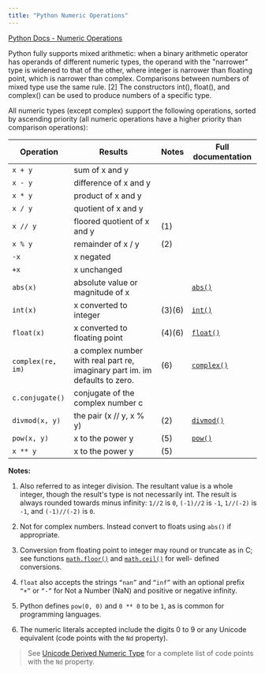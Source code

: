 ```yaml
---
title: "Python Numeric Operations"
---
```


[Python Docs - Numeric Operations](https://docs.python.org/3/library/stdtypes.html#numeric-types-int-float-complex)

Python fully supports mixed arithmetic: when a binary arithmetic operator has operands of different numeric types, the operand with the "narrower" type is widened to that of the other, where integer is narrower than floating point, which is narrower than complex. Comparisons between numbers of mixed type use the same rule. [2] The constructors int(), float(), and complex() can be used to produce numbers of a specific type.

All numeric types (except complex) support the following operations, sorted by ascending priority (all numeric operations have a higher priority than comparison operations):

Operation | Results | Notes | Full documentation  
----------------- | --------------------------------------------------------------------------- | ------ | -----------------------------------------------------------------------  
`x + y` | sum of x and y | |  
`x - y` | difference of x and y | |  
`x * y` | product of x and y | |  
`x / y` | quotient of x and y | |  
`x // y` | floored quotient of x and y | (1) |  
`x % y` | remainder of x / y | (2)  
`-x` | x negated | |  
`+x` | x unchanged | |  
`abs(x)` | absolute value or magnitude of x | | [`abs()`](https://docs.python.org/3/library/functions.html#abs)  
`int(x)` | x converted to integer | (3)(6) | [`int()`](https://docs.python.org/3/library/functions.html#int)  
`float(x)` | x converted to floating point | (4)(6) | [`float()`](https://docs.python.org/3/library/functions.html#float)  
`complex(re, im)` | a complex number with real part re, imaginary part im. im defaults to zero. | (6) | [`complex()`](https://docs.python.org/3/library/functions.html#complex)  
`c.conjugate()` | conjugate of the complex number c | |  
`divmod(x, y)` | the pair (x // y, x % y) | (2) | [`divmod()`](https://docs.python.org/3/library/functions.html#divmod)  
`pow(x, y)` | x to the power y | (5) | [`pow()`](https://docs.python.org/3/library/functions.html#pow)  
`x ** y` | x to the power y | (5)

**Notes:**

1.  Also referred to as integer division. The resultant value is a whole integer, though the result's type is not necessarily int. The result is always rounded towards minus infinity: `1//2` is `0`, `(-1)//2` is `-1`, `1//(-2)` is `-1`, and `(-1)//(-2)` is `0`.

2.  Not for complex numbers. Instead convert to floats using `abs()` if appropriate.

3.  Conversion from floating point to integer may round or truncate as in C; see functions [`math.floor()`](https://docs.python.org/3/library/math.html#math.floor) and [`math.ceil()`](https://docs.python.org/3/library/math.html#math.ceil) for well- defined conversions.

4.  `float` also accepts the strings `“nan”` and `“inf”` with an optional prefix `“+”` or `“-”` for Not a Number (NaN) and positive or negative infinity.

5.  Python defines `pow(0, 0)` and `0 ** 0` to be `1`, as is common for programming languages.

6.  The numeric literals accepted include the digits 0 to 9 or any Unicode equivalent (code points with the `Nd` property).

> See [Unicode Derived Numeric Type](http://www.unicode.org/Public/8.0.0/ucd/extracted/DerivedNumericType.txt) for a complete list of code points with the `Nd` property.
